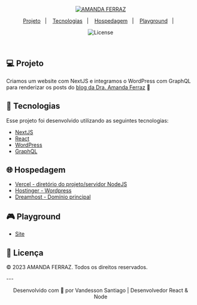 <div align="center">

[![AMANDA FERRAZ](https://www.advogadaamandaferraz.com/)](https://www.advogadaamandaferraz.com/)

</div>

<p align="center">
  <a href="#-projeto">Projeto</a>&nbsp;&nbsp;&nbsp;|&nbsp;&nbsp;&nbsp;
  <a href="#rocket-tecnologias">Tecnologias</a>&nbsp;&nbsp;&nbsp;|&nbsp;&nbsp;&nbsp;
  <a href="#-hosting">Hospedagem</a>&nbsp;&nbsp;&nbsp;|&nbsp;&nbsp;&nbsp;
  <a href="#-playground">Playground</a>&nbsp;&nbsp;&nbsp;|&nbsp;&nbsp;&nbsp;
</p>

<p align="center">
   <img  src="https://img.shields.io/static/v1?label=license&message=Copyright&color=8257E6&labelColor=121214" alt="License">
</p>

<br>


## 💻 Projeto

Criamos um website com NextJS e integramos o WordPress com GraphQL para renderizar os posts do [blog da Dra. Amanda Ferraz](https://www.advogadaamandaferraz.com/blog/nacionalidade-portuguesa-por-atribuicao-e-naturalizacao-entenda) 💜 


## 🚀 Tecnologias

Esse projeto foi desenvolvido utilizando as seguintes tecnologias:

- [NextJS](https://nextjs.org/)
- [React](https://reactjs.org/)
- [WordPress](https://pt.wordpress.org/)
- [GraphQL](https://graphql.org/)

## 🌐 Hospedagem

- [Vercel - diretório do projeto/servidor NodeJS](https://vercel.com/dashboard)
- [Hostinger - Wordpress](https://www.hostinger.com/)
- [Dreamhost - Domínio principal](https://www.dreamhost.com/)


## 🎮 Playground

- [Site](https://www.advogadaamandaferraz.com/)

## 📝 Licença

<p>© 2023 AMANDA FERRAZ. Todos os direitos reservados.</p>
---

<p align="center">Desenvolvido com 💜 por Vandesson Santiago | Desenvolvedor React & Node</p>

